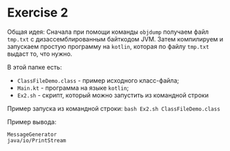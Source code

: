 # Exercise 2

Общая идея:
Сначала при помощи команды ```objdump``` получаем файл ```tmp.txt``` с дизассемблированным байткодом JVM. Затем компилируем и запускаем простую программу на ```kotlin```, которая по файлу ```tmp.txt``` выдаст то, что нужно. 

В этой папке есть:
- ```ClassFileDemo.class``` - пример исходного класс-файла;
- ```Main.kt``` - программа на языке ```kotlin```;
- ```Ex2.sh``` - скрипт, который можно запустить из командной строки

Пример запуска из командной строки:
```bash Ex2.sh ClassFileDemo.class```

Пример вывода:
```
MessageGenerator
java/io/PrintStream
```